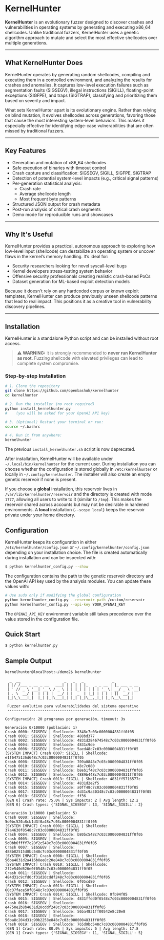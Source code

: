 # KernelHunter

**KernelHunter** is an evolutionary fuzzer designed to discover crashes and vulnerabilities in operating systems by generating and executing x86_64 shellcodes. Unlike traditional fuzzers, KernelHunter uses a genetic algorithm approach to mutate and select the most effective shellcodes over multiple generations.

---

## What KernelHunter Does

KernelHunter operates by generating random shellcodes, compiling and executing them in a controlled environment, and analyzing the results for crashes and anomalies. It captures low-level execution failures such as segmentation faults (SIGSEGV), illegal instructions (SIGILL), floating-point exceptions (SIGFPE), and traps (SIGTRAP), classifying and prioritizing them based on severity and impact.

What sets KernelHunter apart is its evolutionary engine. Rather than relying on blind mutation, it evolves shellcodes across generations, favoring those that cause the most interesting system-level behaviors. This makes it especially effective for identifying edge-case vulnerabilities that are often missed by traditional fuzzers.

---

## Key Features

- Generation and mutation of x86_64 shellcodes
- Safe execution of binaries with timeout control
- Crash capture and classification: SIGSEGV, SIGILL, SIGFPE, SIGTRAP
- Detection of potential system-level impacts (e.g., critical signal patterns)
- Per-generation statistical analysis:
  - Crash rate
  - Average shellcode length
  - Most frequent byte patterns
- Structured JSON output for crash metadata
- Post-run analysis of critical crash segments
- Demo mode for reproducible runs and showcases

---

## Why It's Useful

KernelHunter provides a practical, autonomous approach to exploring how low-level input (shellcode) can destabilize an operating system or uncover flaws in the kernel’s memory handling. It’s ideal for:

- Security researchers looking for novel syscall-level bugs
- Kernel developers stress-testing system behavior
- Offensive security professionals creating realistic crash-based PoCs
- Dataset generation for ML-based exploit detection models

Because it doesn't rely on any hardcoded corpus or known exploit templates, KernelHunter can produce previously unseen shellcode patterns that lead to real impact. This positions it as a creative tool in vulnerability discovery pipelines.

---


## Installation

KernelHunter is a standalone Python script and can be installed without root access.

> ⚠️ **WARNING:** It is strongly recommended to **never run KernelHunter as root**. Fuzzing shellcode with elevated privileges can lead to complete system compromise.

### Step-by-step Installation

```bash
# 1. Clone the repository
git clone https://github.com/openbashok/kernelhunter
cd kernelhunter

# 2. Run the installer (no root required)
python install_kernelhunter.py
#    (you will be asked for your OpenAI API key)

# 3. (Optional) Restart your terminal or run:
source ~/.bashrc

# 4. Run it from anywhere:
kernelhunter
```
The previous `install_kernelhunter.sh` script is now deprecated.

After installation, KernelHunter will be available under `~/.local/bin/kernelhunter` for the current user. During installation you can choose whether the configuration is stored globally in `/etc/kernelhunter` or locally in `~/.config/kernelhunter`.
The installer will also create an empty genetic reservoir if none is present.

If you choose a **global** installation, this reservoir lives in
`/var/lib/kernelhunter/reservoir` and the directory is created with mode
`1777`, allowing all users to write to it (similar to `/tmp`). This makes the
reservoir shared across accounts but may not be desirable in hardened
environments. A **local** installation (`--scope local`) keeps the reservoir
private under your home directory.

## Configuration

KernelHunter keeps its configuration in either `/etc/kernelhunter/config.json` or
`~/.config/kernelhunter/config.json` depending on your installation choice. The
file is created automatically during installation and can be inspected with:

```bash
$ python kernelhunter_config.py --show
```

The configuration contains the path to the genetic reservoir directory and the
OpenAI API key used by the analysis modules. You can update these values with:

```bash
# Use sudo only if modifying the global configuration
python kernelhunter_config.py --reservoir-path /custom/reservoir
python kernelhunter_config.py --api-key YOUR_OPENAI_KEY
```

The `OPENAI_API_KEY` environment variable still takes precedence over the value
stored in the configuration file.



## Quick Start

```bash
$ python kernelhunter.py
```




## Sample Output

```text
kernelhunter@localhost:~/demo2$ kernelhunter

  _  __                    _   _   _             _
 | |/ /___ _ __ _ __   ___| | | | | |_   _ _ __ | |_ ___ _ __
 | ' // _ \ '__| '_ \ / _ \ | | |_| | | | | '_ \| __/ _ \ '__|
 | . \  __/ |  | | | |  __/ | |  _  | |_| | | | | ||  __/ |
 |_|\_\___|_|  |_| |_|\___|_| |_| |_|\__,_|_| |_|\__\___|_|

 Fuzzer evolutivo para vulnerabilidades del sistema operativo
 -------------------------------------------------------------

Configuración: 20 programas por generación, timeout: 3s

Generación 0/10000 (población: 1)
Crash 0000: SIGSEGV | Shellcode: 3348c7c03c0000004831ff0f05
Crash 0001: SIGSEGV | Shellcode: 488bd377
Crash 0002: SIGSEGV | Shellcode: 4831d284674548c7c03c0000004831ff0f05
Crash 0004: SIGSEGV | Shellcode: 4831c9de
Crash 0006: SIGSEGV | Shellcode: 5aed48c7c03c0000004831ff0f05
[SYSTEM IMPACT] Crash 0007: SIGILL | Shellcode: e1f6475136d648c7c03c0000004831ff0f05
Crash 0008: SIGSEGV | Shellcode: 709a0848c7c03c0000004831ff0f05
Crash 0010: SIGSEGV | Shellcode: 48c7c080
Crash 0011: SIGSEGV | Shellcode: b8eb1f48c7c03c0000004831ff0f05
Crash 0012: SIGSEGV | Shellcode: 4889b448c7c03c0000004831ff0f05
[SYSTEM IMPACT] Crash 0013: SIGILL | Shellcode: 4831ff5716577c
Crash 0014: SIGSEGV | Shellcode: 4831d2e2f5
Crash 0015: SIGSEGV | Shellcode: a0ff48c7c03c0000004831ff0f05
Crash 0017: SIGSEGV | Shellcode: 4d31c9a30348c7c03c0000004831ff0f05
Crash 0018: SIGSEGV | Shellcode: ff36
[GEN 0] Crash rate: 75.0% | Sys impacts: 2 | Avg length: 12.2
[GEN 0] Crash types: {'SIGNAL_SIGSEGV': 13, 'SIGNAL_SIGILL': 2}

Generación 1/10000 (población: 5)
Crash 0000: SIGSEGV | Shellcode: 5d0bc520a8cb1d3f0a48c7c03c0000004831ff0f05
[SYSTEM IMPACT] Crash 0001: SIGILL | Shellcode: 37a4630f0548c7c03c0000004831ff0f05
Crash 0004: SIGSEGV | Shellcode: b80bc548c7c03c0000004831ff0f05
Crash 0005: SIGSEGV | Shellcode: 5d0bb6ffff7c28f2c548c7c03c0000004831ff0f05
Crash 0007: SIGSEGV | Shellcode: 488b02515d0bc548c7c03c0000004831ff0f05
[SYSTEM IMPACT] Crash 0008: SIGILL | Shellcode: 56ba4831d2a416b8ee8c20e848c7c03c0000004831ff0f05
[SYSTEM IMPACT] Crash 0010: SIGILL | Shellcode: 2f2e540d626e0f0548c7c03c0000004831ff0f05
Crash 0011: SIGSEGV | Shellcode: 484d31c9cfd0cf31d20cddf248c7c03c0000004831ff0f05
Crash 0012: SIGSEGV | Shellcode: 0f05cd80
[SYSTEM IMPACT] Crash 0013: SIGILL | Shellcode: 60c37face50f0548c7c03c0000004831ff0f05
[SYSTEM IMPACT] Crash 0014: SIGILL | Shellcode: 0fb94f05
Crash 0015: SIGSEGV | Shellcode: 4831ffdd0f0548c7c03c0000004831ff0f05
Crash 0016: SIGSEGV | Shellcode: e4750e2b8b4831d20cddf248c7c03c0000004831ff0f05
Crash 0017: SIGSEGV | Shellcode: 56ba4831ff00542e8c20e8
Crash 0018: SIGSEGV | Shellcode: 56ba8c204d31c99b2258e848c7c03c0000004831ff0f05
Crash 0019: SIGSEGV | Shellcode: 765d0bc548c7c03c0000004831ff0f05
[GEN 1] Crash rate: 80.0% | Sys impacts: 5 | Avg length: 17.8
[GEN 1] Crash types: {'SIGNAL_SIGSEGV': 11, 'SIGNAL_SIGILL': 5}
```




